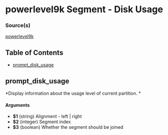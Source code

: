 # powerlevel9k Segment - Disk Usage


### Source(s)

[powerlevel9k](https://github.com/bhilburn/powerlevel9k)

## Table of Contents

- [prompt_disk_usage](#prompt_disk_usage)

## prompt_disk_usage
*Display information about the usage level of current partition. *

#### Arguments

- **$1** (string) Alignment - left | right
- **$2** (integer) Segment index
- **$3** (boolean) Whether the segment should be joined


